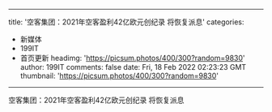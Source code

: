 
---
title: '空客集团：2021年空客盈利42亿欧元创纪录 将恢复派息'
categories: 
 - 新媒体
 - 199IT
 - 首页更新
headimg: 'https://picsum.photos/400/300?random=9830'
author: 199IT
comments: false
date: Fri, 18 Feb 2022 02:23:23 GMT
thumbnail: 'https://picsum.photos/400/300?random=9830'
---

<div>   
空客集团：2021年空客盈利42亿欧元创纪录 将恢复派息  
</div>
            